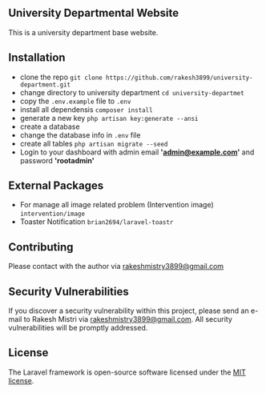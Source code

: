 
## University Departmental Website

This is a university department base website.

## Installation
- clone the repo `git clone https://github.com/rakesh3899/university-department.git`
- change directory to university department `cd university-departmet`
- copy the `.env.example` file to `.env`
- install all dependensis `composer install`
- generate a new key `php artisan key:generate --ansi`
- create a database
- change the database info in `.env` file
- create all tables `php artisan migrate --seed`
- Login to your dashboard with admin email **'admin@example.com'** and password **'rootadmin'**

## External Packages
- For manage all image related problem (Intervention image) `intervention/image`
- Toaster Notification `brian2694/laravel-toastr`

## Contributing

Please contact with the author via [rakeshmistry3899@gmail.com](mailto:rakeshmistry3899@gmail.com)

## Security Vulnerabilities

If you discover a security vulnerability within this project, please send an e-mail to Rakesh Mistri via [rakeshmistry3899@gmail.com](mailto:rakeshmistry3899@gmail.com). All security vulnerabilities will be promptly addressed.

## License

The Laravel framework is open-source software licensed under the [MIT license](https://opensource.org/licenses/MIT).
